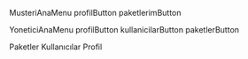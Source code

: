 MusteriAnaMenu
	profilButton
	paketlerimButton
	
YoneticiAnaMenu
	profilButton
	kullanicilarButton
	paketlerButton
	
Paketler
Kullanıcılar
Profil